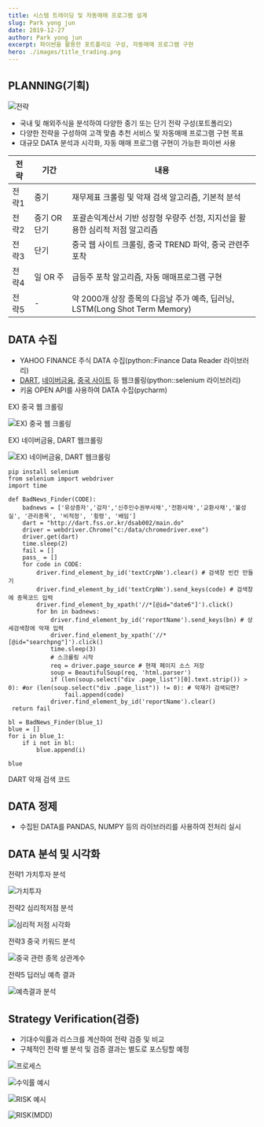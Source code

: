 ```yaml
---
title: 시스템 트레이딩 및 자동매매 프로그램 설계
slug: Park yong jun
date: 2019-12-27
author: Park yong jun
excerpt: 파이썬을 활용한 포트폴리오 구성, 자동매매 프로그램 구현
hero: ./images/title_trading.png
---
```


## PLANNING(기획)
![전략](./images/port_1.png)

- 국내 및 해외주식을 분석하여 다양한 중기 또는 단기 전략 구성(포트폴리오)
- 다양한 전략을 구성하여 고객 맞춤 추천 서비스 및 자동매매 프로그램 구현 목표 
- 대규모 DATA 분석과 시각화, 자동 매매 프로그램 구현이 가능한 파이썬 사용

|      전략       |    기간            |  내용  |
| --------------- | -------------------- |  ----  |
|       전략1     |    중기              | 재무제표 크롤링 및 악재 검색 알고리즘, 기본적 분석   |
|       전략2     |    중기 OR 단기 | 포괄손익계산서 기반 성장형 우량주 선정, 지지선을 활용한 심리적 저점 알고리즘  |
|       전략3     |    단기              | 중국 웹 사이트 크롤링, 중국 TREND 파악, 중국 관련주 포착   |
|       전략4     |    일 OR 주        | 급등주 포착 알고리즘, 자동 매매프로그램 구현  |
|       전략5     |    -               | 약 2000개 상장 종목의 다음날 주가 예측, 딥러닝, LSTM(Long Shot Term Memory)   |

## DATA 수집
* YAHOO FINANCE 주식 DATA 수집(python::Finance Data Reader 라이브러리)
* [DART](http://dart.fss.or.kr/dsab002/main.do), [네이버금융](https://finance.naver.com/item/main.nhn?code=005930), [중국 사이트](http://www.jrj.com.cn/) 등 웹크롤링(python::selenium 라이브러리)
* 키움 OPEN API를 사용하여 DATA 수집(pycharm)

<figcaption>EX) 중국 웹 크롤링
</figcaption>

![EX) 중국 웹 크롤링](./images/coll_1.png)

<figcaption>
EX) 네이버금융, DART 웹크롤링
</figcaption>

![EX) 네이버금융, DART 웹크롤링](./images/coll_2.png)
```
pip install selenium
from selenium import webdriver
import time

def BadNews_Finder(CODE):
    badnews = ['유상증자','감자','신주인수권부사채','전환사채','교환사채','불성실', '관리종목', '비적정', '횡령', '배임']
    dart = "http://dart.fss.or.kr/dsab002/main.do"
    driver = webdriver.Chrome("c:/data/chromedriver.exe")
    driver.get(dart)
    time.sleep(2)
    fail = []
    pass_ = []
    for code in CODE:
        driver.find_element_by_id('textCrpNm').clear() # 검색창 빈칸 만들기
        driver.find_element_by_id('textCrpNm').send_keys(code) # 검색창에 종목코드 입력
        driver.find_element_by_xpath('//*[@id="date6"]').click()
        for bn in badnews:
            driver.find_element_by_id('reportName').send_keys(bn) # 상세검색창에 악재 입력
            driver.find_element_by_xpath('//*[@id="searchpng"]').click()
            time.sleep(3)
            # 스크롤링 시작
            req = driver.page_source # 현재 페이지 소스 저장
            soup = BeautifulSoup(req, 'html.parser')
            if (len(soup.select("div .page_list")[0].text.strip()) > 0): #or (len(soup.select("div .page_list")) != 0): # 악재가 검색되면?
                fail.append(code)
            driver.find_element_by_id('reportName').clear()
 return fail

bl = BadNews_Finder(blue_1)
blue = []
for i in blue_1:
    if i not in bl:
        blue.append(i)

blue
```
DART 악재 검색 코드

## DATA 정제
- 수집된 DATA를 PANDAS, NUMPY 등의 라이브러리를 사용하여 전처리 실시

## DATA 분석 및 시각화

<figcaption>전략1 가치투자 분석
</figcaption>

![가치투자](./images/anal_1.png)

<figcaption>전략2 심리적저점 분석
</figcaption>

![심리적 저점 시각화](./images/anal_4.png)


<figcaption>전략3 중국 키워드 분석
</figcaption>

![중국 관련 종목 상관계수](./images/anal_3.png)

<figcaption>전략5 딥러닝 예측 결과
</figcaption>

![예측결과 분석](./images/anal_2.png)

## Strategy Verification(검증)
- 기대수익률과 리스크를 계산하여 전략 검증 및 비교
- 구체적인 전략 별 분석 및 검증 결과는 별도로 포스팅할 예정

![프로세스](./images/port_2.png)

![수익률 예시](./images/port_3.png)

![RISK 예시](./images/port_4.png)

![RISK(MDD)](./images/port_5.png)


<github url="https://github.com/mhaack/home-assistant-config/tree/master/config/integrations" title="The full list is available on Github"/>